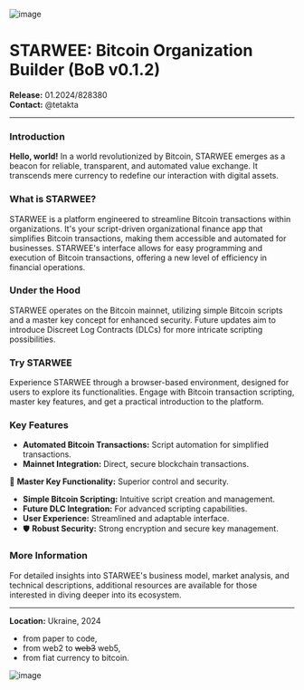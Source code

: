 ![image](https://github.com/tetakta/tetakta/blob/main/img/STARWEE%20%E2%9A%A1%EF%B8%8F%2011.png)

# STARWEE: Bitcoin Organization Builder (BoB v0.1.2)

**Release:** 01.2024/828380  
**Contact:** @tetakta  

---

### Introduction
**Hello, world!** In a world revolutionized by Bitcoin, STARWEE emerges as a beacon for reliable, transparent, and automated value exchange. It transcends mere currency to redefine our interaction with digital assets.

### What is STARWEE?
STARWEE is a platform engineered to streamline Bitcoin transactions within organizations. It's your script-driven organizational finance app that simplifies Bitcoin transactions, making them accessible and automated for businesses. STARWEE's interface allows for easy programming and execution of Bitcoin transactions, offering a new level of efficiency in financial operations.

### Under the Hood
STARWEE operates on the Bitcoin mainnet, utilizing simple Bitcoin scripts and a master key concept for enhanced security. Future updates aim to introduce Discreet Log Contracts (DLCs) for more intricate scripting possibilities.

### Try STARWEE
Experience STARWEE through a browser-based environment, designed for users to explore its functionalities. Engage with Bitcoin transaction scripting, master key features, and get a practical introduction to the platform.

### Key Features
- **Automated Bitcoin Transactions:** Script automation for simplified transactions.
- **Mainnet Integration:** Direct, secure blockchain transactions.
  
🔑 **Master Key Functionality:** Superior control and security.

- **Simple Bitcoin Scripting:** Intuitive script creation and management.
- **Future DLC Integration:** For advanced scripting capabilities.
- **User Experience:** Streamlined and adaptable interface.
- 🛡️ **Robust Security:** Strong encryption and secure key management.

### More Information
For detailed insights into STARWEE's business model, market analysis, and technical descriptions, additional resources are available for those interested in diving deeper into its ecosystem.

---

**Location:** Ukraine, 2024

- from paper to code,
- from web2 to ~~web3~~ web5,
- from fiat currency to bitcoin.

![image](https://github.com/tetakta/tetakta/blob/90f1a13d77e2f96b5876515c11692ed8c473f947/img/bitcoin%20power.png)
